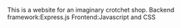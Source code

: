 This is a website for an imaginary crotchet shop.
Backend framework:Express.js
Frontend:Javascript and CSS
